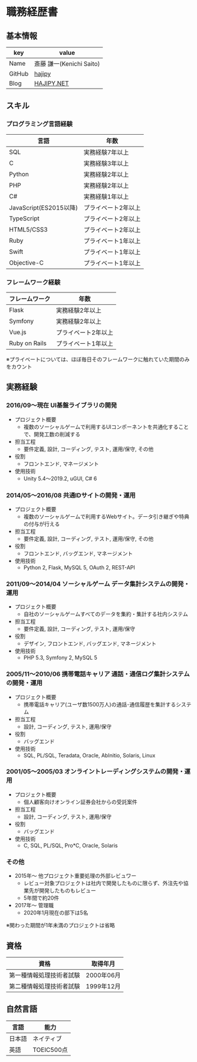 # 職務経歴書

## 基本情報

|key|value|
|---|-----|
|Name|斎藤 謙一(Kenichi Saito)|
|GitHub|[hajipy](https://github.com/hajipy)|
|Blog|[HAJIPY.NET](https://hajipy.net/)|

## スキル

### プログラミング言語経験

|言語|年数|
|---|-----|
|SQL|実務経験7年以上|
|C|実務経験3年以上|
|Python|実務経験2年以上|
|PHP|実務経験2年以上|
|C#|実務経験1年以上|
|JavaScript(ES2015以降)|プライベート2年以上|
|TypeScript|プライベート2年以上|
|HTML5/CSS3|プライベート2年以上|
|Ruby|プライベート1年以上|
|Swift|プライベート1年以上|
|Objective-C|プライベート1年以上|

### フレームワーク経験

|フレームワーク|年数|
|---|-----|
|Flask|実務経験2年以上|
|Symfony|実務経験2年以上|
|Vue.js|プライベート2年以上|
|Ruby on Rails|プライベート1年以上|

※プライベートについては、ほぼ毎日そのフレームワークに触れていた期間のみをカウント

## 実務経験

### 2016/09〜現在 UI基盤ライブラリの開発

- プロジェクト概要
    - 複数のソーシャルゲームで利用するUIコンポーネントを共通化することで、開発工数の削減する
- 担当工程
    - 要件定義, 設計, コーディング, テスト, 運用/保守, その他
- 役割
    - フロントエンド, マネージメント
- 使用技術
    - Unity 5.4〜2019.2, uGUI, C# 6

### 2014/05〜2016/08 共通IDサイトの開発・運用

- プロジェクト概要
    - 複数のソーシャルゲームで利用するWebサイト。データ引き継ぎや特典の付与が行える
- 担当工程
    - 要件定義, 設計, コーディング, テスト, 運用/保守, その他
- 役割
    - フロントエンド, バッグエンド, マネージメント
- 使用技術
    - Python 2, Flask, MySQL 5, OAuth 2, REST-API

### 2011/09〜2014/04 ソーシャルゲーム データ集計システムの開発・運用

- プロジェクト概要
    - 自社のソーシャルゲームすべてのデータを集約・集計する社内システム
- 担当工程
    - 要件定義, 設計, コーディング, テスト, 運用/保守
- 役割
    - デザイン, フロントエンド, バッグエンド, マネージメント
- 使用技術
    - PHP 5.3, Symfony 2, MySQL 5

### 2005/11〜2010/06 携帯電話キャリア 通話・通信ログ集計システムの開発・運用

- プロジェクト概要
    - 携帯電話キャリア(ユーザ数1500万人)の通話･通信履歴を集計するシステム
- 担当工程
    - 設計, コーディング, テスト, 運用/保守
- 役割
    - バッグエンド
- 使用技術
    - SQL, PL/SQL, Teradata, Oracle, AbInitio, Solaris, Linux

### 2001/05〜2005/03 オンライントレーディングシステムの開発・運用

- プロジェクト概要
    - 個人顧客向けオンライン証券会社からの受託案件
- 担当工程
    - 設計, コーディング, テスト, 運用/保守
- 役割
    - バッグエンド
- 使用技術
    - C, SQL, PL/SQL, Pro*C, Oracle, Solaris

### その他

- 2015年〜 他プロジェクト重要処理の外部レビュワー
    - レビュー対象プロジェクトは社内で開発したものに限らず、外注先や協業先が開発したものもレビュー
    - 5年間で約20件
- 2017年〜 管理職
    - 2020年1月現在の部下は5名

※関わった期間が1年未満のプロジェクトは省略

## 資格

|資格|取得年月|
|---|-----|
|第一種情報処理技術者試験|2000年06月|
|第二種情報処理技術者試験|1999年12月|

## 自然言語

|言語|能力|
|---|-----|
|日本語|ネイティブ|
|英語|TOEIC500点|
